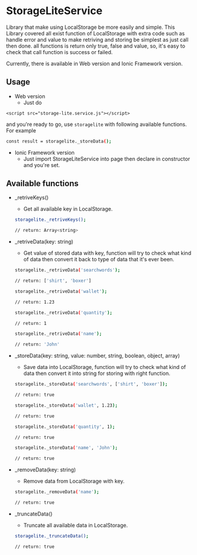 # StorageLiteService
Library that make using LocalStorage be more easily and simple. This Library covered all exist function of LocalStorage with extra code such as handle error and value to make retriving and storing be simplest as just call then done. all functions is return only true, false and value, so, it's easy to check that call function is success or failed.

Currently, there is available in Web version and Ionic Framework version.

## Usage
- Web version
    - Just do 
```
<script src="storage-lite.service.js"></script>
```
and you're ready to go, use `storagelite` with following available functions. For example

```bash
const result = storagelite._storeData();
```

- Ionic Framework version
    - Just import StorageLiteService into page then declare in constructor and you're set.

## Available functions
- _retriveKeys()
    - Get all available key in LocalStorage.
    ```bash
    storagelite._retriveKeys();
    
    // return: Array<string>
    ```

- _retriveData(key: string)
    - Get value of stored data with key, function will try to check what kind of data then convert it back to type of data that it's ever been.
    ```bash
    storagelite._retriveData('searchwords');
    
    // return: ['shirt', 'boxer']

    storagelite._retriveData('wallet');
    
    // return: 1.23

    storagelite._retriveData('quantity');
    
    // return: 1

    storagelite._retriveData('name');
    
    // return: 'John'
    ```

- _storeData(key: string, value: number, string, boolean, object, array<any>)
    - Save data into LocalStorage, function will try to check what kind of data then convert it into string for storing with right function.
    ```bash
    storagelite._storeData('searchwords', ['shirt', 'boxer']);
    
    // return: true

    storagelite._storeData('wallet', 1.23);
    
    // return: true

    storagelite._storeData('quantity', 1);
    
    // return: true

    storagelite._storeData('name', 'John');
    
    // return: true
    ```

- _removeData(key: string)
    - Remove data from LocalStorage with key.
    ```bash
    storagelite._removeData('name');
    
    // return: true
    ```

- _truncateData()
    - Truncate all available data in LocalStorage.
    ```bash
    storagelite._truncateData();
    
    // return: true
    ```